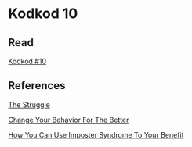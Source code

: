 # Kodkod 10
## Read

[Kodkod #10][1]

## References

[The Struggle][2]

[Change Your Behavior For The Better][3]

[How You Can Use Imposter Syndrome To Your Benefit][4]


[1]: http://www.k0dk0d.com/pdfs/kodkod10.pdf "Kodkod #10"
[2]: https://a16z.com/2012/06/15/the-struggle "The Struggle"
[3]: https://www.ted.com/talks/dan_ariely_how_to_change_your_behavior_for_the_better "Change Your Behavior For The Better"
[4]: https://www.ted.com/talks/mike_cannon_brookes_how_you_can_use_impostor_syndrome_to_your_benefit "How You Can Use Imposter Syndrome To Your Benefit"

<!-- Global site tag (gtag.js) - Google Analytics -->
<script async src="https://www.googletagmanager.com/gtag/js?id=UA-153532160-1"></script>
<script>
  window.dataLayer = window.dataLayer || [];
  function gtag(){dataLayer.push(arguments);}
  gtag('js', new Date());

  gtag('config', 'UA-153532160-1');
</script>

